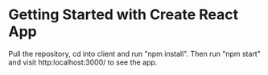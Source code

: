 # Getting Started with Create React App

Pull the repository, cd into client and run "npm install". Then run "npm start" and visit http:localhost:3000/ to see the app.
